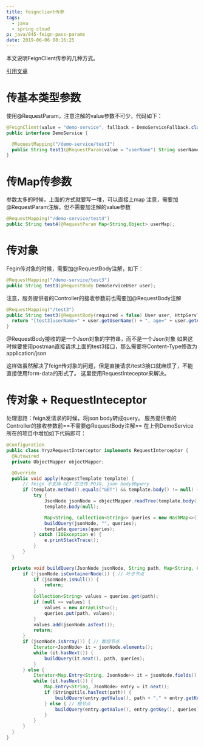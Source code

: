 ```yaml
---
title: feignclient传参
tags:
  - java
  - spring cloud
p: java/045-feign-pass-params
date: 2019-06-06 08:16:25
---
```


本文说明FeignClient传参的几种方式。

[引用文章](https://yejg.top/2018/07/09/feign-client-parameter-transfer/#%E4%BC%A0%E5%AF%B9%E8%B1%A1--requestinteceptor)

# 传基本类型参数
使用@RequestParam，注意注解的value参数不可少，代码如下：
```java
@FeignClient(value = "demo-service", fallback = DemoServiceFallback.class) 
public interface DemoService {

  @RequestMapping("/demo-service/test1")
  public String test1(@RequestParam(value = "userName") String userName, @RequestParam(value = "age") int age);
}
```

# 传Map传参数
参数太多的时候，上面的方式就要写一堆，可以直接上map 
注意，需要加@RequestParam注解，但不需要加注解的value参数
```java
@RequestMapping("/demo-service/test4")
public String test4(@RequestParam Map<String,Object> userMap);
```
# 传对象
Fegin传对象的时候，需要加@RequestBody注解，如下：
```java
@RequestMapping("/demo-service/test3")
public String test3(@RequestBody DemoServiceUser user);
```
注意，服务提供者的Controller的接收参数前也需要加@RequestBody注解
```java
@RequestMapping("/test3")
public String test3(@RequestBody(required = false) User user, HttpServletRequest request) {
  return "[test3]userName=" + user.getUserName() + ", age=" + user.getAge();
}
```
@RequestBody接收的是一个Json对象的字符串，而不是一个Json对象
如果这时候要使用postman直接请求上面的test3接口，那么需要将Content-Type修改为application/json 

这样做虽然解决了feign传对象的问题，但是直接请求/test3接口就麻烦了，不能直接使用form-data的形式了。 这里使用RequestInteceptor来解决。

# 传对象 + RequestInteceptor
处理思路：feign发请求的时候，将json body转成query。
服务提供者的Controller的接收参数前==不需要@RequestBody注解== 
在上例DemoService所在的项目中增加如下代码即可：
```java
@Configuration
public class YryzRequestInterceptor implements RequestInterceptor {
  @Autowired
  private ObjectMapper objectMapper;

  @Override
  public void apply(RequestTemplate template) {
      // feign 不支持 GET 方法传 POJO, json body转query
      if (template.method().equals("GET") && template.body() != null) {
          try {
              JsonNode jsonNode = objectMapper.readTree(template.body());
              template.body(null);

              Map<String, Collection<String>> queries = new HashMap<>();
              buildQuery(jsonNode, "", queries);
              template.queries(queries);
          } catch (IOException e) {
              e.printStackTrace();
          }
      }
  }

  private void buildQuery(JsonNode jsonNode, String path, Map<String, Collection<String>> queries) {
      if (!jsonNode.isContainerNode()) { // 叶子节点
          if (jsonNode.isNull()) {
              return;
          }
          Collection<String> values = queries.get(path);
          if (null == values) {
              values = new ArrayList<>();
              queries.put(path, values);
          }
          values.add(jsonNode.asText());
          return;
      }
      if (jsonNode.isArray()) { // 数组节点
          Iterator<JsonNode> it = jsonNode.elements();
          while (it.hasNext()) {
              buildQuery(it.next(), path, queries);
          }
      } else {
          Iterator<Map.Entry<String, JsonNode>> it = jsonNode.fields();
          while (it.hasNext()) {
              Map.Entry<String, JsonNode> entry = it.next();
              if (StringUtils.hasText(path)) {
                  buildQuery(entry.getValue(), path + "." + entry.getKey(), queries);
              } else { // 根节点
                  buildQuery(entry.getValue(), entry.getKey(), queries);
              }
          }
      }
  }
}
```

